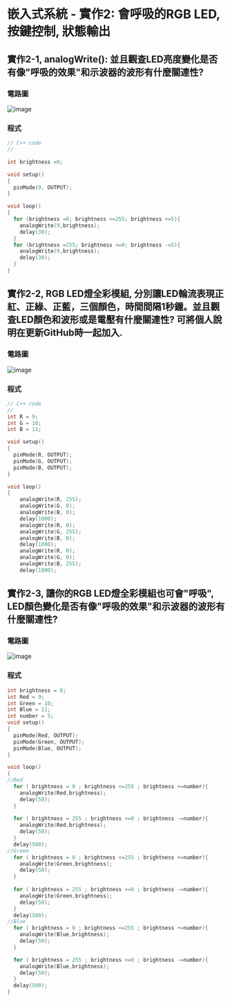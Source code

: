 # 嵌入式系統 - 實作2: 會呼吸的RGB LED,  按鍵控制, 狀態輸出

## 實作2-1, analogWrite(): 並且觀查LED亮度變化是否有像"呼吸的效果"和示波器的波形有什麼關連性?

### 電路圖
![image](https://user-images.githubusercontent.com/89329121/132114965-6f607ad8-67fe-4a3a-80b0-ab1924f5bfed.png)
### 程式
````c
// C++ code
//

int brightness =0;

void setup()
{
  pinMode(9, OUTPUT);
}

void loop()
{
  for (brightness =0; brightness <=255; brightness +=5){
    analogWrite(9,brightness);
    delay(30);
  }
  for (brightness =255; brightness <=0; brightness -=5){
    analogWrite(9,brightness);
    delay(30);
  }
}

````

## 實作2-2, RGB LED燈全彩模組, 分別讓LED輪流表現正紅、正綠、正藍，三個顏色，時間間隔1秒鐘。並且觀查LED顏色和波形或是電壓有什麼關連性? 可將個人說明在更新GitHub時一起加入.

### 電路圖
![image](https://user-images.githubusercontent.com/89329121/132115004-4d4a66ae-c4e1-4df8-bcb2-107fcc422f0a.png)
### 程式

````c
// C++ code
//
int R = 9;
int G = 10;
int B = 11;

void setup()
{
  pinMode(R, OUTPUT);
  pinMode(G, OUTPUT);
  pinMode(B, OUTPUT);  
}

void loop()
{
	analogWrite(R, 255);
	analogWrite(G, 0);
	analogWrite(B, 0);
  	delay(1000);
	analogWrite(R, 0);
	analogWrite(G, 255);
	analogWrite(B, 0);
  	delay(1000);
	analogWrite(R, 0);
	analogWrite(G, 0);
	analogWrite(B, 255);
  	delay(1000);  
````

## 實作2-3, 讓你的RGB LED燈全彩模組也可會"呼吸", LED顏色變化是否有像"呼吸的效果"和示波器的波形有什麼關連性?

### 電路圖
![image](https://user-images.githubusercontent.com/89329121/132971143-7c7aac2a-918c-4184-8edc-1b57b7f671b5.png)

### 程式

````c
int brightness = 0;
int Red = 9;
int Green = 10;
int Blue = 11;
int number = 5;
void setup()
{
  pinMode(Red, OUTPUT);
  pinMode(Green, OUTPUT);
  pinMode(Blue, OUTPUT);
}

void loop()
{
//Red
  for ( brightness = 0 ; brightness <=255 ; brightness +=number){
  	analogWrite(Red,brightness);
    delay(50);
  }
  
  for ( brightness = 255 ; brightness >=0 ; brightness -=number){
  	analogWrite(Red,brightness);
    delay(50);
  }
  delay(500);
//Green
  for ( brightness = 0 ; brightness <=255 ; brightness +=number){
  	analogWrite(Green,brightness);
    delay(50);
  }
  
  for ( brightness = 255 ; brightness >=0 ; brightness -=number){
  	analogWrite(Green,brightness);
    delay(50);
  }
  delay(500);
//Blue
  for ( brightness = 0 ; brightness <=255 ; brightness +=number){
    analogWrite(Blue,brightness);
    delay(50);
  }

  for ( brightness = 255 ; brightness >=0 ; brightness -=number){
    analogWrite(Blue,brightness);
    delay(50);
  }
  delay(500);
}

````



